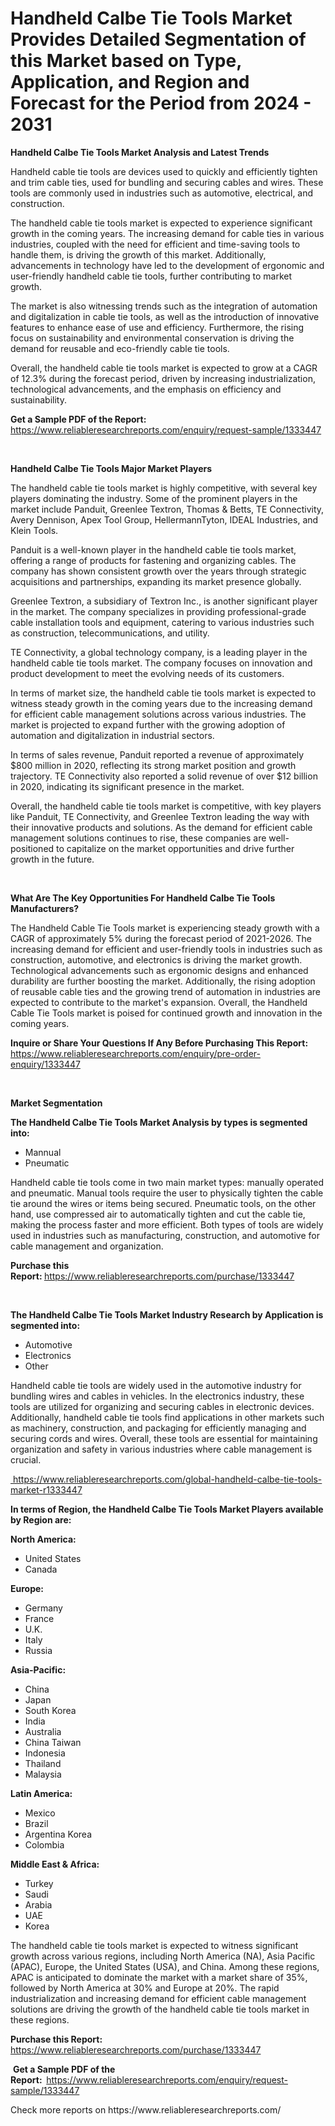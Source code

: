 <p><h1>Handheld Calbe Tie Tools Market Provides Detailed Segmentation of this Market based on Type, Application, and Region and Forecast for the Period from 2024 - 2031</h1></p><p><strong>Handheld Calbe Tie Tools Market Analysis and Latest Trends</strong></p>
<p><p>Handheld cable tie tools are devices used to quickly and efficiently tighten and trim cable ties, used for bundling and securing cables and wires. These tools are commonly used in industries such as automotive, electrical, and construction.</p><p>The handheld cable tie tools market is expected to experience significant growth in the coming years. The increasing demand for cable ties in various industries, coupled with the need for efficient and time-saving tools to handle them, is driving the growth of this market. Additionally, advancements in technology have led to the development of ergonomic and user-friendly handheld cable tie tools, further contributing to market growth.</p><p>The market is also witnessing trends such as the integration of automation and digitalization in cable tie tools, as well as the introduction of innovative features to enhance ease of use and efficiency. Furthermore, the rising focus on sustainability and environmental conservation is driving the demand for reusable and eco-friendly cable tie tools.</p><p>Overall, the handheld cable tie tools market is expected to grow at a CAGR of 12.3% during the forecast period, driven by increasing industrialization, technological advancements, and the emphasis on efficiency and sustainability.</p></p>
<p><strong>Get a Sample PDF of the Report:&nbsp;</strong> <a href="https://www.reliableresearchreports.com/enquiry/request-sample/1333447">https://www.reliableresearchreports.com/enquiry/request-sample/1333447</a></p>
<p>&nbsp;</p>
<p><strong>Handheld Calbe Tie Tools Major Market Players</strong></p>
<p><p>The handheld cable tie tools market is highly competitive, with several key players dominating the industry. Some of the prominent players in the market include Panduit, Greenlee Textron, Thomas & Betts, TE Connectivity, Avery Dennison, Apex Tool Group, HellermannTyton, IDEAL Industries, and Klein Tools.</p><p>Panduit is a well-known player in the handheld cable tie tools market, offering a range of products for fastening and organizing cables. The company has shown consistent growth over the years through strategic acquisitions and partnerships, expanding its market presence globally.</p><p>Greenlee Textron, a subsidiary of Textron Inc., is another significant player in the market. The company specializes in providing professional-grade cable installation tools and equipment, catering to various industries such as construction, telecommunications, and utility.</p><p>TE Connectivity, a global technology company, is a leading player in the handheld cable tie tools market. The company focuses on innovation and product development to meet the evolving needs of its customers.</p><p>In terms of market size, the handheld cable tie tools market is expected to witness steady growth in the coming years due to the increasing demand for efficient cable management solutions across various industries. The market is projected to expand further with the growing adoption of automation and digitalization in industrial sectors.</p><p>In terms of sales revenue, Panduit reported a revenue of approximately $800 million in 2020, reflecting its strong market position and growth trajectory. TE Connectivity also reported a solid revenue of over $12 billion in 2020, indicating its significant presence in the market.</p><p>Overall, the handheld cable tie tools market is competitive, with key players like Panduit, TE Connectivity, and Greenlee Textron leading the way with their innovative products and solutions. As the demand for efficient cable management solutions continues to rise, these companies are well-positioned to capitalize on the market opportunities and drive further growth in the future.</p></p>
<p>&nbsp;</p>
<p><strong>What Are The Key Opportunities For Handheld Calbe Tie Tools Manufacturers?</strong></p>
<p><p>The Handheld Cable Tie Tools market is experiencing steady growth with a CAGR of approximately 5% during the forecast period of 2021-2026. The increasing demand for efficient and user-friendly tools in industries such as construction, automotive, and electronics is driving the market growth. Technological advancements such as ergonomic designs and enhanced durability are further boosting the market. Additionally, the rising adoption of reusable cable ties and the growing trend of automation in industries are expected to contribute to the market's expansion. Overall, the Handheld Cable Tie Tools market is poised for continued growth and innovation in the coming years.</p></p>
<p><strong>Inquire or Share Your Questions If Any Before Purchasing This Report:</strong> <a href="https://www.reliableresearchreports.com/enquiry/pre-order-enquiry/1333447">https://www.reliableresearchreports.com/enquiry/pre-order-enquiry/1333447</a></p>
<p>&nbsp;</p>
<p><strong>Market Segmentation</strong></p>
<p><strong>The Handheld Calbe Tie Tools Market Analysis by types is segmented into:</strong></p>
<p><ul><li>Mannual</li><li>Pneumatic</li></ul></p>
<p><p>Handheld cable tie tools come in two main market types: manually operated and pneumatic. Manual tools require the user to physically tighten the cable tie around the wires or items being secured. Pneumatic tools, on the other hand, use compressed air to automatically tighten and cut the cable tie, making the process faster and more efficient. Both types of tools are widely used in industries such as manufacturing, construction, and automotive for cable management and organization.</p></p>
<p><strong>Purchase this Report:&nbsp;</strong><a href="https://www.reliableresearchreports.com/purchase/1333447">https://www.reliableresearchreports.com/purchase/1333447</a></p>
<p>&nbsp;</p>
<p><strong>The Handheld Calbe Tie Tools Market Industry Research by Application is segmented into:</strong></p>
<p><ul><li>Automotive</li><li>Electronics</li><li>Other</li></ul></p>
<p><p>Handheld cable tie tools are widely used in the automotive industry for bundling wires and cables in vehicles. In the electronics industry, these tools are utilized for organizing and securing cables in electronic devices. Additionally, handheld cable tie tools find applications in other markets such as machinery, construction, and packaging for efficiently managing and securing cords and wires. Overall, these tools are essential for maintaining organization and safety in various industries where cable management is crucial.</p></p>
<p><a href="https://www.reliableresearchreports.com/global-handheld-calbe-tie-tools-market-r1333447">&nbsp;https://www.reliableresearchreports.com/global-handheld-calbe-tie-tools-market-r1333447</a></p>
<p><strong>In terms of Region, the Handheld Calbe Tie Tools Market Players available by Region are:</strong></p>
<p>
    <p> <strong> North America: </strong>
        <ul>
            <li>United States</li>
            <li>Canada</li>
        </ul>
        </p> 
    <p> <strong> Europe: </strong>
        <ul>
            <li>Germany</li>
            <li>France</li>
            <li>U.K.</li>
            <li>Italy</li>
            <li>Russia</li>
        </ul>
        </p> 
    <p> <strong> Asia-Pacific: </strong>
        <ul>
            <li>China</li>
            <li>Japan</li>
            <li>South Korea</li>
            <li>India</li>
            <li>Australia</li>
            <li>China Taiwan</li>
            <li>Indonesia</li>
            <li>Thailand</li>
            <li>Malaysia</li>
        </ul>
        </p> 
    <p> <strong> Latin America: </strong>
        <ul>
            <li>Mexico</li>
            <li>Brazil</li>
            <li>Argentina Korea</li>
            <li>Colombia</li>
        </ul>
        </p> 
    <p> <strong> Middle East & Africa: </strong>
        <ul>
            <li>Turkey</li>
            <li>Saudi</li>
            <li>Arabia</li>
            <li>UAE</li>
            <li>Korea</li>
        </ul>
    </p>
    </p>
<p><p>The handheld cable tie tools market is expected to witness significant growth across various regions, including North America (NA), Asia Pacific (APAC), Europe, the United States (USA), and China. Among these regions, APAC is anticipated to dominate the market with a market share of 35%, followed by North America at 30% and Europe at 20%. The rapid industrialization and increasing demand for efficient cable management solutions are driving the growth of the handheld cable tie tools market in these regions.</p></p>
<p><strong>Purchase this Report: </strong><a href="https://www.reliableresearchreports.com/purchase/1333447">https://www.reliableresearchreports.com/purchase/1333447</a></p>
<p>&nbsp;<strong>Get a Sample PDF of the Report:&nbsp;&nbsp;</strong><a href="https://www.reliableresearchreports.com/enquiry/request-sample/1333447">https://www.reliableresearchreports.com/enquiry/request-sample/1333447</a></p>
<p><strong></strong></p>
<p>Check more reports on https://www.reliableresearchreports.com/</p>